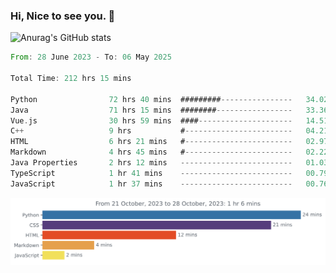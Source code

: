 ### Hi, Nice to see you. 👋

<!--
**EtherFin/EtherFin** is a ✨ _special_ ✨ repository because its `README.md` (this file) appears on your GitHub profile.

Here are some ideas to get you started:

- 🔭 I’m currently working on ...
- 🌱 I’m currently learning ...
- 👯 I’m looking to collaborate on ...
- 🤔 I’m looking for help with ...
- 💬 Ask me about ...
- 📫 How to reach me: ...
- 😄 Pronouns: ...
- ⚡ Fun fact: ...
-->


![Anurag's GitHub stats](https://github-readme-stats.vercel.app/api?username=EtherFin&bg_color=30,e96443,e97f43,e99943,e9b443,e9ce43,e9e843,d3e943,bee943,a9e943,94e943&title_color=fff&text_color=000&show_icons=true&icon_color=000)


<!--START_SECTION:waka-->

```rust
From: 28 June 2023 - To: 06 May 2025

Total Time: 212 hrs 15 mins

Python                72 hrs 40 mins  #########----------------   34.02 %
Java                  71 hrs 15 mins  ########-----------------   33.36 %
Vue.js                30 hrs 59 mins  ####---------------------   14.51 %
C++                   9 hrs           #------------------------   04.21 %
HTML                  6 hrs 21 mins   #------------------------   02.97 %
Markdown              4 hrs 45 mins   #------------------------   02.22 %
Java Properties       2 hrs 12 mins   -------------------------   01.03 %
TypeScript            1 hr 41 mins    -------------------------   00.79 %
JavaScript            1 hr 37 mins    -------------------------   00.76 %
```

<!--END_SECTION:waka-->

<img
  src="https://github.com/EtherFin/EtherFin/blob/master/images/stat.svg"
  alt="Work Dashboard"
/>

